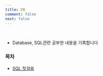 ```yaml
---
title: DB
comment: false
next: false
---
```


<br/>

- Database, SQL관련 공부한 내용을 기록합니다

### 목차

- [SQL 첫걸음](./SQL/sql.md)